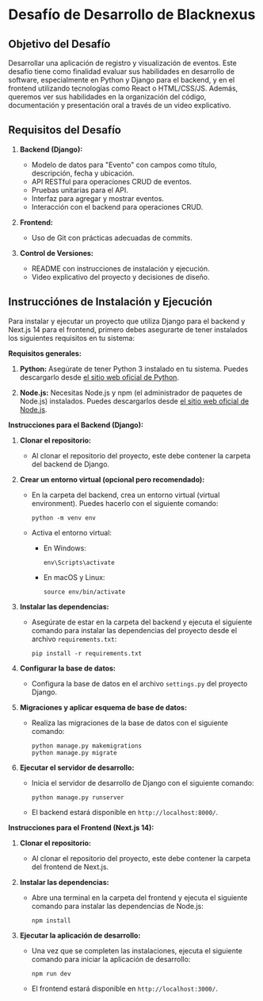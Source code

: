 # Desafío de Desarrollo de Blacknexus

## Objetivo del Desafío

Desarrollar una aplicación de registro y visualización de eventos. Este desafío tiene como finalidad evaluar sus habilidades en desarrollo de software, especialmente en Python y Django para el backend, y en el frontend utilizando tecnologías como React o HTML/CSS/JS. Además, queremos ver sus habilidades en la organización del código, documentación y presentación oral a través de un video explicativo.

## Requisitos del Desafío

1. **Backend (Django):**
   - Modelo de datos para "Evento" con campos como título, descripción, fecha y ubicación.
   - API RESTful para operaciones CRUD de eventos.
   - Pruebas unitarias para el API.
   - Interfaz para agregar y mostrar eventos.
   - Interacción con el backend para operaciones CRUD.

2. **Frontend:**
   - Uso de Git con prácticas adecuadas de commits.

3. **Control de Versiones:**
   - README con instrucciones de instalación y ejecución.
   - Video explicativo del proyecto y decisiones de diseño.

## Instrucciónes de Instalación y Ejecución

Para instalar y ejecutar un proyecto que utiliza Django para el backend y Next.js 14 para el frontend, primero debes asegurarte de tener instalados los siguientes requisitos en tu sistema:

**Requisitos generales:**

1. **Python:** Asegúrate de tener Python 3 instalado en tu sistema. Puedes descargarlo desde [el sitio web oficial de Python](https://www.python.org/downloads/).

2. **Node.js:** Necesitas Node.js y npm (el administrador de paquetes de Node.js) instalados. Puedes descargarlos desde [el sitio web oficial de Node.js](https://nodejs.org/).

**Instrucciones para el Backend (Django):**

1. **Clonar el repositorio:**
   - Al clonar el repositorio del proyecto, este debe contener la carpeta del backend de Django.

2. **Crear un entorno virtual (opcional pero recomendado):**
   - En la carpeta del backend, crea un entorno virtual (virtual environment). Puedes hacerlo con el siguiente comando:
   
     ```
     python -m venv env
     ```

   - Activa el entorno virtual:
   
     - En Windows:
       ```
       env\Scripts\activate
       ```
     - En macOS y Linux:
       ```
       source env/bin/activate
       ```

3. **Instalar las dependencias:**
   - Asegúrate de estar en la carpeta del backend y ejecuta el siguiente comando para instalar las dependencias del proyecto desde el archivo `requirements.txt`:

     ```
     pip install -r requirements.txt
     ```

4. **Configurar la base de datos:**
   - Configura la base de datos en el archivo `settings.py` del proyecto Django.

5. **Migraciones y aplicar esquema de base de datos:**
   - Realiza las migraciones de la base de datos con el siguiente comando:

     ```
     python manage.py makemigrations
     python manage.py migrate
     ```

6. **Ejecutar el servidor de desarrollo:**
   - Inicia el servidor de desarrollo de Django con el siguiente comando:

     ```
     python manage.py runserver
     ```

   - El backend estará disponible en `http://localhost:8000/`.

**Instrucciones para el Frontend (Next.js 14):**

1. **Clonar el repositorio:**
   - Al clonar el repositorio del proyecto, este debe contener la carpeta del frontend de Next.js.

2. **Instalar las dependencias:**
   - Abre una terminal en la carpeta del frontend y ejecuta el siguiente comando para instalar las dependencias de Node.js:

     ```
     npm install
     ```

3. **Ejecutar la aplicación de desarrollo:**
   - Una vez que se completen las instalaciones, ejecuta el siguiente comando para iniciar la aplicación de desarrollo:

     ```
     npm run dev
     ```

   - El frontend estará disponible en `http://localhost:3000/`.
